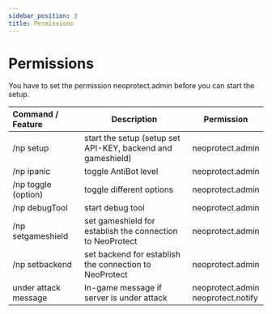 ```yaml
---
sidebar_position: 3
title: Permissions
---
```


# Permissions

You have to set the permission neoprotect.admin before you can start the setup.

| Command / Feature    | Description                                                 | Permission                             |
|:---------------------|-------------------------------------------------------------|----------------------------------------|
| /np setup            | start the setup (setup set API-KEY, backend and gameshield) | neoprotect.admin                       |
| /np ipanic           | toggle AntiBot level                                        | neoprotect.admin                       |
| /np toggle (option)  | toggle different options                                    | neoprotect.admin                       |
| /np debugTool        | start debug tool                                            | neoprotect.admin                       |
| /np setgameshield    | set gameshield for establish the connection to NeoProtect   | neoprotect.admin                       |
| /np setbackend       | set backend for establish the connection to NeoProtect      | neoprotect.admin                       |
| under attack message | In-game message if server is under attack                   | neoprotect.admin<br/>neoprotect.notify |
